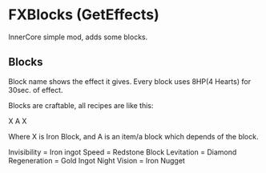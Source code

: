 # FXBlocks (GetEffects)
InnerCore simple mod, adds some blocks.

## Blocks

Block name shows the effect it gives. Every block uses 8HP(4 Hearts) for 30sec. of effect.

Blocks are craftable, all recipes are like this:

X
A
X

Where X is Iron Block, and A is an item/a block which depends of the block.

Invisibility = Iron ingot
Speed = Redstone Block
Levitation = Diamond
Regeneration = Gold Ingot
Night Vision = Iron Nugget
